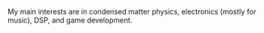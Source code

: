My main interests are in condensed matter physics, electronics (mostly for music), DSP, and game development.

<!---
pretentiousUsername/pretentiousUsername is a ✨ special ✨ repository because its `README.md` (this file) appears on your GitHub profile.
You can click the Preview link to take a look at your changes.
--->
